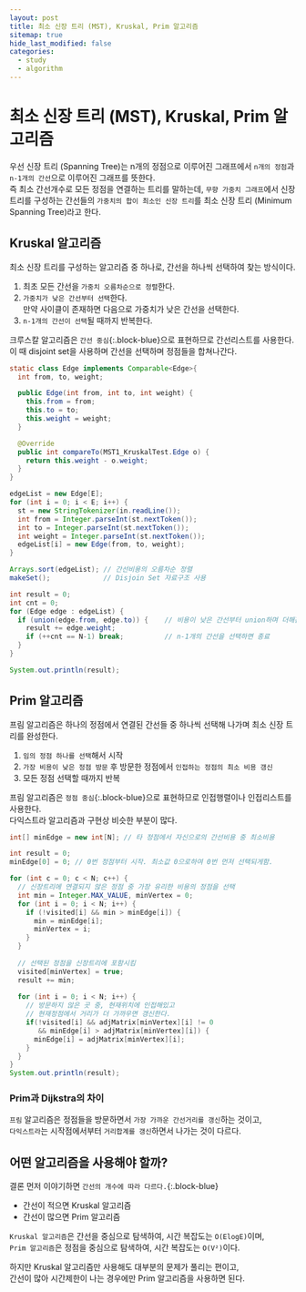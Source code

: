 ```yaml
---
layout: post
title: 최소 신장 트리 (MST), Kruskal, Prim 알고리즘
sitemap: true
hide_last_modified: false
categories:
  - study
  - algorithm
---
```

# 최소 신장 트리 (MST), Kruskal, Prim 알고리즘

우선 신장 트리 (Spanning Tree)는 n개의 정점으로 이루어진 그래프에서 `n개의 정점`과 `n-1개의 간선`으로 이루어진 그래프를 뜻한다.  
즉 최소 간선개수로 모든 정점을 연결하는 트리를 말하는데, `무향 가중치 그래프`에서 신장 트리를 구성하는 간선들의 `가중치의 합이 최소인 신장 트리`를 최소 신장 트리 (Minimum Spanning Tree)라고 한다.

## Kruskal 알고리즘
최소 신장 트리를 구성하는 알고리즘 중 하나로, 간선을 하나씩 선택하여 찾는 방식이다.  
1. 최초 모든 간선을 `가중치 오름차순으로 정렬`한다.
2. `가중치가 낮은 간선부터 선택`한다.  
만약 사이클이 존재하면 다음으로 가중치가 낮은 간선을 선택한다.
3. `n-1개의 간선이 선택`될 때까지 반복한다.

크루스칼 알고리즘은 `간선 중심`{:.block-blue}으로 표현하므로 간선리스트를 사용한다.  
이 때 disjoint set을 사용하며 간선을 선택하며 정점들을 합쳐나간다.

```java
static class Edge implements Comparable<Edge>{
  int from, to, weight;

  public Edge(int from, int to, int weight) {
    this.from = from;
    this.to = to;
    this.weight = weight;
  }

  @Override
  public int compareTo(MST1_KruskalTest.Edge o) {
    return this.weight - o.weight;
  }
}

edgeList = new Edge[E];
for (int i = 0; i < E; i++) {
  st = new StringTokenizer(in.readLine());
  int from = Integer.parseInt(st.nextToken());
  int to = Integer.parseInt(st.nextToken());
  int weight = Integer.parseInt(st.nextToken());
  edgeList[i] = new Edge(from, to, weight);
}

Arrays.sort(edgeList); // 간선비용의 오름차순 정렬
makeSet();             // Disjoin Set 자료구조 사용 

int result = 0;
int cnt = 0;
for (Edge edge : edgeList) {
  if (union(edge.from, edge.to)) {    // 비용이 낮은 간선부터 union하며 더해간다.
    result += edge.weight;
    if (++cnt == N-1) break;          // n-1개의 간선을 선택하면 종료
  }
}

System.out.println(result);
```

## Prim 알고리즘
프림 알고리즘은 하나의 정점에서 연결된 간선들 중 하나씩 선택해 나가며 최소 신장 트리를 완성한다.
1. `임의 정점 하나를 선택`해서 시작
2. `가장 비용이 낮은 정점 방문` 후 방문한 정점에서 `인접하는 정점의 최소 비용 갱신`
3. 모든 정점 선택할 때까지 반복

프림 알고리즘은 `정점 중심`{:.block-blue}으로 표현하므로 인접행렬이나 인접리스트를 사용한다.  
다익스트라 알고리즘과 구현상 비슷한 부분이 많다.

```java
int[] minEdge = new int[N];	// 타 정점에서 자신으로의 간선비용 중 최소비용

int result = 0;
minEdge[0] = 0; // 0번 정점부터 시작. 최소값 0으로하여 0번 먼저 선택되게함.

for (int c = 0; c < N; c++) {
  // 신장트리에 연결되지 않은 정점 중 가장 유리한 비용의 정점을 선택
  int min = Integer.MAX_VALUE, minVertex = 0;
  for (int i = 0; i < N; i++) {
    if (!visited[i] && min > minEdge[i]) {
      min = minEdge[i];
      minVertex = i;
    }
  }
  
  // 선택된 정점을 신장트리에 포함시킴
  visited[minVertex] = true;
  result += min;
  
  for (int i = 0; i < N; i++) {
    // 방문하지 않은 곳 중, 현재위치에 인접해있고
    // 현재정점에서 거리가 더 가까우면 갱신한다.
    if(!visited[i] && adjMatrix[minVertex][i] != 0 
       && minEdge[i] > adjMatrix[minVertex][i]) {
      minEdge[i] = adjMatrix[minVertex][i];
    }
  }
}
System.out.println(result);		
```

### Prim과 Dijkstra의 차이
`프림` 알고리즘은 정점들을 방문하면서 `가장 가까운 간선거리를 갱신`하는 것이고,  
`다익스트라`는 시작점에서부터 `거리합계를 갱신`하면서 나가는 것이 다르다.  

## 어떤 알고리즘을 사용해야 할까?
결론 먼저 이야기하면 `간선의 개수에 따라 다르다.`{:.block-blue}
- 간선이 적으면 Kruskal 알고리즘
- 간선이 많으면 Prim 알고리즘  

`Kruskal 알고리즘`은 간선을 중심으로 탐색하여, 시간 복잡도는 `O(ElogE)`이며,  
`Prim 알고리즘`은 정점을 중심으로 탐색하여, 시간 복잡도는 `O(V²)`이다.

하지만 Kruskal 알고리즘만 사용해도 대부분의 문제가 풀리는 편이고,  
간선이 많아 시간제한이 나는 경우에만 Prim 알고리즘을 사용하면 된다.